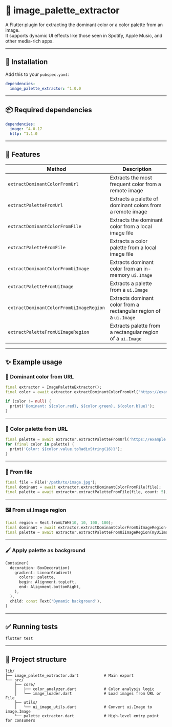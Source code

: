 # 🎨 image_palette_extractor
A Flutter plugin for extracting the dominant color or a color palette from an image.  
It supports dynamic UI effects like those seen in Spotify, Apple Music, and other media-rich apps.

---
## 🚀 Installation
Add this to your `pubspec.yaml`:

```yaml
dependencies:
  image_palette_extractor: ^1.0.0
```

---
## 📦 Required dependencies
```yaml
dependencies:
  image: ^4.0.17
  http: ^1.1.0
```

---
## 🧠 Features
| Method                                     | Description                                                           |
|--------------------------------------------|-----------------------------------------------------------------------|
| `extractDominantColorFromUrl`              | Extracts the most frequent color from a remote image                 |
| `extractPaletteFromUrl`                    | Extracts a palette of dominant colors from a remote image            |
| `extractDominantColorFromFile`             | Extracts the dominant color from a local image file                  |
| `extractPaletteFromFile`                   | Extracts a color palette from a local image file                     |
| `extractDominantColorFromUiImage`          | Extracts dominant color from an in-memory `ui.Image`                 |
| `extractPaletteFromUiImage`                | Extracts a palette from a `ui.Image`                                 |
| `extractDominantColorFromUiImageRegion`    | Extracts dominant color from a rectangular region of a `ui.Image`    |
| `extractPaletteFromUiImageRegion`          | Extracts palette from a rectangular region of a `ui.Image`           |

---
## ✨ Example usage
### 🎯 Dominant color from URL
```dart
final extractor = ImagePaletteExtractor();
final color = await extractor.extractDominantColorFromUrl('https://example.com/image.jpg');

if (color != null) {
  print('Dominant: ${color.red}, ${color.green}, ${color.blue}');
}
```

---
### 🎨 Color palette from URL
```dart
final palette = await extractor.extractPaletteFromUrl('https://example.com/image.jpg', count: 3);
for (final color in palette) {
  print('Color: ${color.value.toRadixString(16)}');
}
```

---
### 📁 From file
```dart
final file = File('/path/to/image.jpg');
final dominant = await extractor.extractDominantColorFromFile(file);
final palette = await extractor.extractPaletteFromFile(file, count: 5);
```

---
### 🖼️ From ui.Image region
```dart
final region = Rect.fromLTWH(10, 10, 100, 100);
final dominant = await extractor.extractDominantColorFromUiImageRegion(myUiImage, region);
final palette = await extractor.extractPaletteFromUiImageRegion(myUiImage, region, count: 4);
```

---
### 🖌️ Apply palette as background
```dart
Container(
  decoration: BoxDecoration(
    gradient: LinearGradient(
      colors: palette,
      begin: Alignment.topLeft,
      end: Alignment.bottomRight,
    ),
  ),
  child: const Text('Dynamic background'),
)
```

---
## ✅ Running tests
```bash
flutter test
```

---
## 📁 Project structure
```
lib/
├── image_palette_extractor.dart           # Main export
└── src/
    ├── core/
    │   ├── color_analyzer.dart            # Color analysis logic
    │   └── image_loader.dart              # Load images from URL or File
    ├── utils/
    │   └── ui_image_utils.dart            # Convert ui.Image to image.Image
    └── palette_extractor.dart             # High-level entry point for consumers
```
